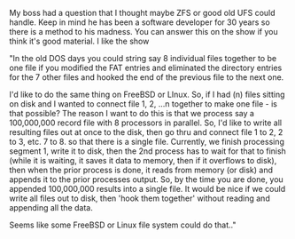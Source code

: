 My boss had a question that I thought maybe ZFS or good old UFS could handle. Keep in mind he has been a software developer for 30 years so there is a method to his madness. You can answer this on the show if you think it's good material. I like the show

"In the old DOS days you could string say 8 individual files together to be one file if you modified the FAT entries and eliminated the directory entries for the 7 other files and hooked the end of the previous file to the next one.

I'd like to do the same thing on FreeBSD or LInux.  So, if I had (n) files sitting on disk and I wanted to connect file 1, 2, ...n together to make one file - is that possible?   The reason I want to do this is that we process say a 100,000,000 record file with 8 processors in parallel.   So, I'd like to write all resulting files out at once to the disk, then go thru and connect file 1 to 2, 2 to 3, etc. 7 to 8. so that there is a single file.    Currently, we finish processing segment 1, write it to disk, then the 2nd process has to wait for that to finish (while it is waiting, it saves it data to memory, then if it overflows to disk), then when the prior process is done, it reads from memory (or disk) and appends it to the prior processes output.   So, by the time you are done, you appended 100,000,000 results into a single file.    It would be nice if we could write all files out to disk, then 'hook them together' without reading and appending all the data.

Seems like some FreeBSD or Linux file system could do that.."